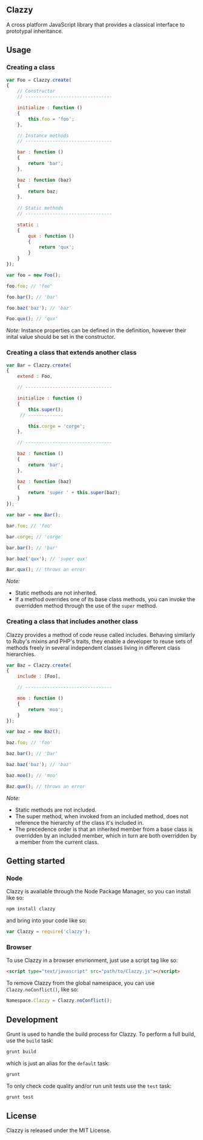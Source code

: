 ## Clazzy

A cross platform JavaScript library that provides a classical interface to prototypal inheritance.

## Usage

### Creating a class

``` js
var Foo = Clazzy.create(
{
	// Constructor
	// --------------------------------

	initialize : function ()
	{
		this.foo = 'foo';
	},

	// Instance methods
	// --------------------------------

	bar : function ()
	{
		return 'bar';
	},

	baz : function (baz)
	{
		return baz;
	},
	
	// Static methods
	// --------------------------------

	static : 
	{
		qux : function ()
		{
			return 'qux';
		}
	}
});

var foo = new Foo();

foo.foo; // 'foo'

foo.bar(); // 'bar'

foo.baz('baz'); // 'baz' 

Foo.qux(); // 'qux'
```

*Note:* Instance properties can be defined in the definition, however their inital value should be set in the constructor.

### Creating a class that extends another class

``` js
var Bar = Clazzy.create(
{
	extend : Foo,

	// --------------------------------

	initialize : function ()
	{
		this.super();
	 // -------------

	 	this.corge = 'corge';
	},

	// --------------------------------

	baz : function ()
	{
		return 'bar';
	},

	baz : function (baz)
	{
		return 'super ' + this.super(baz);
	}
});

var bar = new Bar();

bar.foo; // 'foo'

bar.corge; // 'corge'

bar.bar(); // 'bar'

bar.baz('qux'); // 'super qux'

Bar.qux(); // throws an error
```

*Note:*

* Static methods are not inherited.
* If a method overrides one of its base class methods, you can invoke the overridden method through the use of the `super` method.

### Creating a class that includes another class

Clazzy provides a method of code reuse called includes. Behaving similarly to Ruby's mixins and PHP's traits, they enable a developer to reuse sets of methods freely in several independent classes living in different class hierarchies.

``` js
var Baz = Clazzy.create(
{
	include : [Foo],

	// --------------------------------

	moo : function ()
	{
		return 'moo';
	}
});

var baz = new Baz();

baz.foo; // 'foo'

baz.bar(); // 'bar'

baz.baz('baz'); // 'baz'

baz.moo(); // 'moo'

Baz.qux(); // throws an error
```

*Note:*

* Static methods are not included.
* The super method, when invoked from an included method, does not reference the hierarchy of the class it's included in.
* The precedence order is that an inherited member from a base class is overridden by an included member, which in turn are both overridden by a member from the current class.

## Getting started

### Node

Clazzy is available through the Node Package Manager, so you can install like so:

``` sh
npm install clazzy
```

and bring into your code like so:

``` js
var Clazzy = require('clazzy');
```

### Browser

To use Clazzy in a browser envrionment, just use a script tag like so:

``` html
<script type="text/javascript" src="path/to/Clazzy.js"></script>
```

To remove Clazzy from the global namespace, you can use `Clazzy.noConflict()`, like so:

``` js
Namespace.Clazzy = Clazzy.noConflict();
```

## Development

Grunt is used to handle the build process for Clazzy. To perform a full build, use the `build` task:

``` sh
grunt build
```

which is just an alias for the `default` task:

``` sh
grunt
```

To only check code quality and/or run unit tests use the `test` task:

``` sh
grunt test
```

## License

Clazzy is released under the MIT License.